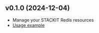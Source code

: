 ## v0.1.0 (2024-12-04)

- Manage your STACKIT Redis resources
- [Usage example](https://github.com/stackitcloud/stackit-sdk-python/tree/main/examples/redis)
